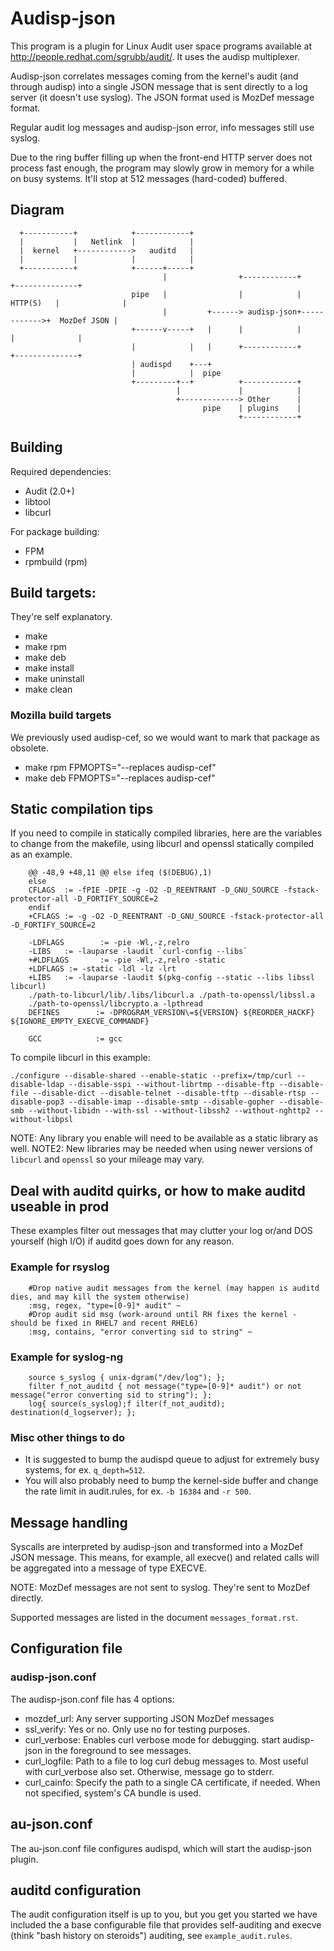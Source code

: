 # Audisp-json

This program is a plugin for Linux Audit user space programs available at <http://people.redhat.com/sgrubb/audit/>.
It uses the audisp multiplexer.

Audisp-json correlates messages coming from the kernel's audit (and through audisp) into a single JSON message that is
sent directly to a log server (it doesn't use syslog).
The JSON format used is MozDef message format.

Regular audit log messages and audisp-json error, info messages still use syslog.


Due to the ring buffer filling up when the front-end HTTP server does not process fast enough, the program may slowly
grow in memory for a while on busy systems. It'll stop at 512 messages (hard-coded) buffered.

## Diagram

```
  +-----------+            +------------+
  |           |   Netlink  |            |
  |  kernel   +------------>   auditd   |
  |           |            |            |
  +-----------+            +------+-----+
                                  |                +------------+             +--------------+
                           pipe   |                |            |   HTTP(S)   |              |
                                  |         +------> audisp-json+------------>+  MozDef JSON |
                           +------v-----+   |      |            |             |              |
                           |            |   |      +------------+             +--------------+
                           | audispd    +---+
                           |            |  pipe
                           +---------+--+          +------------+
                                     |             |            |
                                     +-------------> Other      |
                                           pipe    | plugins    |
                                                   +------------+
```

## Building

Required dependencies:
- Audit (2.0+)
- libtool
- libcurl

For package building:
- FPM
- rpmbuild (rpm)

## Build targets:
They're self explanatory.

- make
- make rpm
- make deb
- make install
- make uninstall
- make clean

### Mozilla build targets
We previously used audisp-cef, so we would want to mark that package as obsolete.

- make rpm FPMOPTS="--replaces audisp-cef"
- make deb FPMOPTS="--replaces audisp-cef"

## Static compilation tips
If you need to compile in statically compiled libraries, here are the variables to change from the makefile,
using libcurl and openssl statically compiled as an example.

```
    @@ -48,9 +48,11 @@ else ifeq ($(DEBUG),1)
    else
    CFLAGS  := -fPIE -DPIE -g -O2 -D_REENTRANT -D_GNU_SOURCE -fstack-protector-all -D_FORTIFY_SOURCE=2
    endif
    +CFLAGS := -g -O2 -D_REENTRANT -D_GNU_SOURCE -fstack-protector-all -D_FORTIFY_SOURCE=2

    -LDFLAGS        := -pie -Wl,-z,relro
    -LIBS   := -lauparse -laudit `curl-config --libs`
    +#LDFLAGS       := -pie -Wl,-z,relro -static
    +LDFLAGS := -static -ldl -lz -lrt
    +LIBS   := -lauparse -laudit $(pkg-config --static --libs libssl libcurl)
    ./path-to-libcurl/lib/.libs/libcurl.a ./path-to-openssl/libssl.a
    ./path-to-openssl/libcrypto.a -lpthread
    DEFINES        := -DPROGRAM_VERSION\=${VERSION} ${REORDER_HACKF} ${IGNORE_EMPTY_EXECVE_COMMANDF}

    GCC            := gcc
```

To compile libcurl in this example:

```
./configure --disable-shared --enable-static --prefix=/tmp/curl --disable-ldap --disable-sspi --without-librtmp --disable-ftp --disable-file --disable-dict --disable-telnet --disable-tftp --disable-rtsp --disable-pop3 --disable-imap --disable-smtp --disable-gopher --disable-smb --without-libidn --with-ssl --without-libssh2 --without-nghttp2 --without-libpsl
```

NOTE: Any library you enable will need to be available as a static library as well.
NOTE2: New libraries may be needed when using newer versions of `libcurl` and `openssl` so your mileage may vary.


## Deal with auditd quirks, or how to make auditd useable in prod

These examples filter out messages that may clutter your log or/and DOS yourself (high I/O) if auditd goes
down for any reason.

### Example for rsyslog

```
    #Drop native audit messages from the kernel (may happen is auditd dies, and may kill the system otherwise)
    :msg, regex, "type=[0-9]* audit" ~
    #Drop audit sid msg (work-around until RH fixes the kernel - should be fixed in RHEL7 and recent RHEL6)
    :msg, contains, "error converting sid to string" ~
```

### Example for syslog-ng

```
    source s_syslog { unix-dgram("/dev/log"); };
    filter f_not_auditd { not message("type=[0-9]* audit") or not message("error converting sid to string"); };
    log{ source(s_syslog);f ilter(f_not_auditd); destination(d_logserver); };
```

### Misc other things to do
- It is suggested to bump the audispd queue to adjust for extremely busy systems, for ex. `q_depth=512`.
- You will also probably need to bump the kernel-side buffer and change the rate limit in audit.rules, for ex.
  `-b 16384` and `-r 500`.

## Message handling

Syscalls are interpreted by audisp-json and transformed into a MozDef JSON message.
This means, for example, all execve() and related calls will be aggregated into a message of type EXECVE.

NOTE: MozDef messages are not sent to syslog. They're sent to MozDef directly.

Supported messages are listed in the document `messages_format.rst`.

## Configuration file

### audisp-json.conf
The audisp-json.conf file has 4 options:

* mozdef_url: Any server supporting JSON MozDef messages
* ssl_verify: Yes or no. Only use no for testing purposes.
* curl_verbose: Enables curl verbose mode for debugging. start audisp-json in the foreground to see messages.
* curl_logfile: Path to a file to log curl debug messages to. Most useful with curl_verbose also set.
  Otherwise, message go to stderr.
* curl_cainfo: Specify the path to a single CA certificate, if needed. When not specified, system's CA bundle is used.

## au-json.conf
The au-json.conf file configures audispd, which will start the audisp-json plugin.

## auditd configuration
The audit configuration itself is up to you, but you get you started we have included the a base configurable file that
provides self-auditing and execve (think "bash history on steroids") auditing, see `example_audit.rules`.
